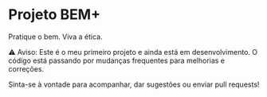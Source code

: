 # Projeto BEM+
Pratique o bem. Viva a ética.

⚠️ Aviso: Este é o meu primeiro projeto e ainda está em desenvolvimento.
O código está passando por mudanças frequentes para melhorias e correções.

Sinta-se à vontade para acompanhar, dar sugestões ou enviar pull requests!
